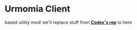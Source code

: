 # Urmomia Client
based utility mod! we'll replace stuff from [**Codex's rep**](https://github.com/codex1729/urmomia) to here
